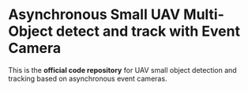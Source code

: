 # Asynchronous Small UAV Multi-Object detect and track with Event Camera

This is the **official code repository** for UAV small object detection and tracking based on asynchronous event cameras.
